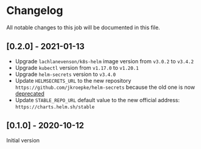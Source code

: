 # Changelog
All notable changes to this job will be documented in this file.

## [0.2.0] - 2021-01-13
* Upgrade `lachlanevenson/k8s-helm` image version from `v3.0.2` to `v3.4.2`
* Upgrade `kubectl` version from `v1.17.0` to `v1.20.1`
* Upgrade `helm-secrets` version to `v3.4.0`
* Update `HELMSECRETS_URL` to the new repository `https://github.com/jkroepke/helm-secrets` because the old one is now [deprecated](https://github.com/zendesk/helm-secrets#deprecation-information)
* Update `STABLE_REPO_URL` default value to the new official address: `https://charts.helm.sh/stable`


## [0.1.0] - 2020-10-12
Initial version